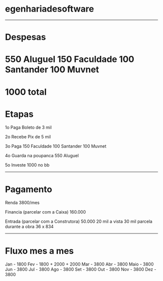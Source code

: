 # egenhariadesoftware

--------

# Despesas
550 Aluguel
150 Faculdade
100 Santander
100 Muvnet
=
# 1000 total

# Etapas
1o Paga Boleto de 3 mil

2o Recebe Pix de 5 mil

3o Paga
150 Faculdade
100 Santander
100 Muvnet

4o Guarda na poupanca
550 Aluguel

5o Investe
1000 no bb

---------------
# Pagamento

Renda 3800/mes

Financia (parcelar com a Caixa) 160.000

Entrada (parcelar com a Construtora) 50.000
20 mil a vista
30 mil parcela durante a obra
36 x 834

---------------

# Fluxo mes a mes

Jan - 1800
Fev - 1800 + 2000 + 2000
Mar - 3800
Abr - 3800
Maio - 3800
Jun - 3800
Jul - 3800
Ago - 3800
Set - 3800
Out - 3800
Nov - 3800
Dez - 3800
